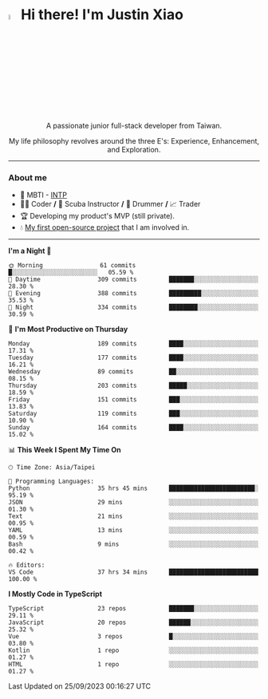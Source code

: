 # <img src="https://media.giphy.com/media/hvRJCLFzcasrR4ia7z/giphy.gif" width="5%">Hi there! I'm Justin Xiao
<p align="center">A passionate junior full-stack developer from Taiwan.  </p>
<p align="center">My life philosophy revolves around the three E's: Experience, Enhancement, and Exploration.</p>

---
### About me
- 👀 MBTI - [INTP](https://www.16personalities.com/intp-personality)
- 👨‍💻 Coder **/** 🤿 Scuba Instructor **/** 🥁 Drummer **/** 📈 Trader
- 🏆 Developing my product's MVP (still private).
- 💧 [My first open-source project](https://github.com/Game-as-a-Service/Game-Lobby-Web) that I am involved in.

---
<!--START_SECTION:waka-->
**I'm a Night 🦉** 

```text
🌞 Morning                61 commits          █░░░░░░░░░░░░░░░░░░░░░░░░   05.59 % 
🌆 Daytime                309 commits         ███████░░░░░░░░░░░░░░░░░░   28.30 % 
🌃 Evening                388 commits         █████████░░░░░░░░░░░░░░░░   35.53 % 
🌙 Night                  334 commits         ████████░░░░░░░░░░░░░░░░░   30.59 % 
```
📅 **I'm Most Productive on Thursday** 

```text
Monday                   189 commits         ████░░░░░░░░░░░░░░░░░░░░░   17.31 % 
Tuesday                  177 commits         ████░░░░░░░░░░░░░░░░░░░░░   16.21 % 
Wednesday                89 commits          ██░░░░░░░░░░░░░░░░░░░░░░░   08.15 % 
Thursday                 203 commits         █████░░░░░░░░░░░░░░░░░░░░   18.59 % 
Friday                   151 commits         ███░░░░░░░░░░░░░░░░░░░░░░   13.83 % 
Saturday                 119 commits         ███░░░░░░░░░░░░░░░░░░░░░░   10.90 % 
Sunday                   164 commits         ████░░░░░░░░░░░░░░░░░░░░░   15.02 % 
```


📊 **This Week I Spent My Time On** 

```text
🕑︎ Time Zone: Asia/Taipei

💬 Programming Languages: 
Python                   35 hrs 45 mins      ████████████████████████░   95.19 % 
JSON                     29 mins             ░░░░░░░░░░░░░░░░░░░░░░░░░   01.30 % 
Text                     21 mins             ░░░░░░░░░░░░░░░░░░░░░░░░░   00.95 % 
YAML                     13 mins             ░░░░░░░░░░░░░░░░░░░░░░░░░   00.59 % 
Bash                     9 mins              ░░░░░░░░░░░░░░░░░░░░░░░░░   00.42 % 

🔥 Editors: 
VS Code                  37 hrs 34 mins      █████████████████████████   100.00 % 
```

**I Mostly Code in TypeScript** 

```text
TypeScript               23 repos            ███████░░░░░░░░░░░░░░░░░░   29.11 % 
JavaScript               20 repos            ██████░░░░░░░░░░░░░░░░░░░   25.32 % 
Vue                      3 repos             █░░░░░░░░░░░░░░░░░░░░░░░░   03.80 % 
Kotlin                   1 repo              ░░░░░░░░░░░░░░░░░░░░░░░░░   01.27 % 
HTML                     1 repo              ░░░░░░░░░░░░░░░░░░░░░░░░░   01.27 % 
```




 Last Updated on 25/09/2023 00:16:27 UTC
<!--END_SECTION:waka-->
